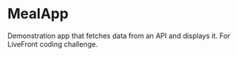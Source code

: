 # MealApp

Demonstration app that fetches data from an API and displays it. For LiveFront coding challenge.
